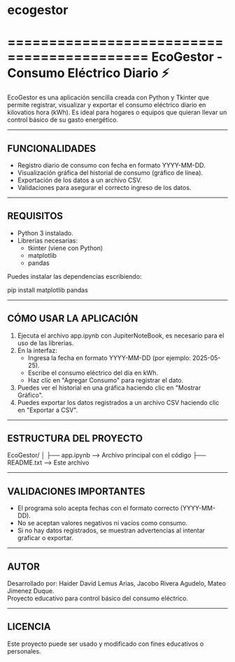# ecogestor
===========================================
   EcoGestor - Consumo Eléctrico Diario ⚡
===========================================

EcoGestor es una aplicación sencilla creada con Python y Tkinter que permite registrar, visualizar y exportar el consumo eléctrico diario en kilovatios hora (kWh). Es ideal para hogares o equipos que quieran llevar un control básico de su gasto energético.

-------------------------------------------
FUNCIONALIDADES
-------------------------------------------
- Registro diario de consumo con fecha en formato YYYY-MM-DD.
- Visualización gráfica del historial de consumo (gráfico de línea).
- Exportación de los datos a un archivo CSV.
- Validaciones para asegurar el correcto ingreso de los datos.

-------------------------------------------
REQUISITOS
-------------------------------------------
- Python 3 instalado.
- Librerías necesarias:
  - tkinter (viene con Python)
  - matplotlib
  - pandas

Puedes instalar las dependencias escribiendo:

  pip install matplotlib pandas

-------------------------------------------
CÓMO USAR LA APLICACIÓN
-------------------------------------------
1. Ejecuta el archivo app.ipynb con JupiterNoteBook, es necesario para el uso de las librerias.
2. En la interfaz:
   - Ingresa la fecha en formato YYYY-MM-DD (por ejemplo: 2025-05-25).
   - Escribe el consumo eléctrico del día en kWh.
   - Haz clic en "Agregar Consumo" para registrar el dato.
3. Puedes ver el historial en una gráfica haciendo clic en "Mostrar Gráfico".
4. Puedes exportar los datos registrados a un archivo CSV haciendo clic en "Exportar a CSV".

-------------------------------------------
ESTRUCTURA DEL PROYECTO
-------------------------------------------
EcoGestor/
│
├── app.ipynb       --> Archivo principal con el código
├── README.txt   --> Este archivo

-------------------------------------------
VALIDACIONES IMPORTANTES
-------------------------------------------
- El programa solo acepta fechas con el formato correcto (YYYY-MM-DD).
- No se aceptan valores negativos ni vacíos como consumo.
- Si no hay datos registrados, se muestran advertencias al intentar graficar o exportar.

-------------------------------------------
AUTOR
-------------------------------------------
Desarrollado por: Haider David Lemus Arias, Jacobo Rivera Agudelo, Mateo Jimenez Duque.  
Proyecto educativo para control básico del consumo eléctrico.

-------------------------------------------
LICENCIA
-------------------------------------------
Este proyecto puede ser usado y modificado con fines educativos o personales.

